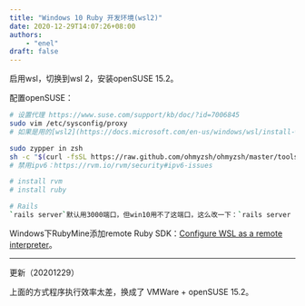 ```yaml
---
title: "Windows 10 Ruby 开发环境(wsl2)"
date: 2020-12-29T14:07:26+08:00
authors:
    - "enel"
draft: false
---
```

启用wsl，切换到wsl 2，安装openSUSE 15.2。

配置openSUSE：

``` bash
# 设置代理 https://www.suse.com/support/kb/doc/?id=7006845
sudo vim /etc/sysconfig/proxy
# 如果是用的[wsl2](https://docs.microsoft.com/en-us/windows/wsl/install-win10#set-your-distribution-version-to-wsl-1-or-wsl-2)的话，代理地址填 `192.168.x.x`

sudo zypper in zsh
sh -c "$(curl -fsSL https://raw.github.com/ohmyzsh/ohmyzsh/master/tools/install.sh)"
# 禁用ipv6：https://rvm.io/rvm/security#ipv6-issues

# install rvm
# install ruby

# Rails
`rails server`默认用3000端口，但win10用不了这端口，这么改一下：`rails server -p 5000`
```

Windows下RubyMine添加remote Ruby SDK：[Configure WSL as a remote interpreter](https://www.jetbrains.com/help/ruby/configuring-remote-interpreters-using-wsl.html#wsl_remote)。

---

更新（20201229）

上面的方式程序执行效率太差，换成了 VMWare + openSUSE 15.2。
